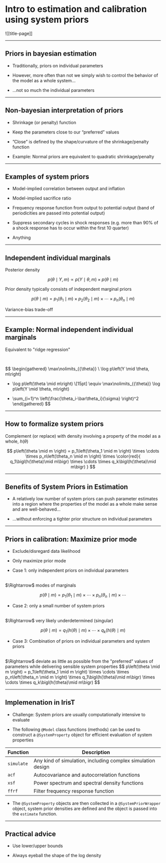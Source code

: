 # Intro to estimation and calibration using system priors

![[title-page]]


---

## Priors in bayesian estimation

* Traditionally, priors on individual parameters

* However, more often than not we simply wish to control the behavior of
  the model as a whole system...

* ...not so much the individual parameters

---

## Non-bayesian interpretation of priors

* Shrinkage (or penalty) function

* Keep the parameters close to our “preferred” values

* ”Close” is defined by the shape/curvature of the shrinkage/penalty function

* Example: Normal priors are equivalent to quadratic shrinkage/penalty

---

## Examples of system priors


* Model-implied correlation between output and inflation

* Model-implied sacrifice ratio

* Frequency response function from output to potential output (band of periodicities are passed into potential output)

* Suppress secondary cycles in shock responses (e.g. more than 90% of a shock response has to occur within the first 10 quarter)

* Anything


---

## Independent individual marginals



Posterior density

$$
p\left(\theta \mid Y, m \right) \propto p\left(Y \mid \theta, m\right)
\times p\left(\theta \mid m\right)
$$



Prior density typically consists of independent marginal priors

$$
p\left(\theta \mid m \right) =
p_1\left(\theta_1 \mid m \right)
\times
p_2\left(\theta_2 \mid m \right)
\times \cdots \times
p_n\left(\theta_n \mid m \right)
$$

Variance-bias trade-off

---

## Example: Normal independent individual marginals

Equivalent to "ridge regression"

<br/>

$$
\begin{gathered}
\max\nolimits_{\{\theta\}} \ 
\log p\left(Y \mid \theta, m\right)
+ \log p\left(\theta \mid m\right)
\\[15pt]
\equiv
\max\nolimits_{\{\theta\}} \log p\left(Y \mid \theta, m\right)
- \sum_{i=1}^n \left(\frac{\theta_i-\bar\theta_i}{\sigma} \right)^2
\end{gathered}
$$

---

## How to formalize system priors

Complement (or replace) with density involving a property of the model as a whole, $h\left(\theta\right)$

$$
p\left(\theta \mid m \right) =
p_1\left(\theta_1 \mid m \right)
\times \cdots \times
p_n\left(\theta_n \mid m \right)
\times
\color{red}{
q_1\bigl(h(\theta)\mid m\bigr)
\times \cdots \times
q_k\bigl(h(\theta)\mid m\bigr)
}
$$


---

## Benefits of System Priors in Estimation

* A relatively low number of system priors can push parameter estimates
  into a region where the properties of the model as a whole make sense and
  are well-behaved…

* …without enforcing a tighter prior structure on individual parameters


---

## Priors in calibration: Maximize prior mode

* Exclude/disregard data likelihood

* Only maximize prior mode


* Case 1: only independent priors on individual parameters
<br/>
$\Rightarrow$ modes of marginals

$$
p\left(\theta \mid m \right) =
p_1\left(\theta_1 \mid m \right)
\times \cdots \times
p_n\left(\theta_n \mid m \right)
\times \cdots
$$


* Case 2: only a small number of system priors
<br/>
$\Rightarrow$ very likely underdetermined (singular)

$$
p\left(\theta \mid m \right) = 
q_1\bigl(h(\theta)\mid m\bigr)
\times \cdots \times
q_k\bigl(h(\theta)\mid m\bigr)
$$


* Case 3: Combination of priors on individual parameters and system priors
<br/>
$\Rightarrow$ deviate as little as possible from the "preferred" values of
parameters while delivering sensible system properties
$$
p\left(\theta \mid m \right) =
p_1\left(\theta_1 \mid m \right)
\times \cdots \times
p_n\left(\theta_n \mid m \right)
\times
q_1\bigl(h(\theta)\mid m\bigr)
\times \cdots \times
q_k\bigl(h(\theta)\mid m\bigr)
$$


---

## Implemenation in IrisT

* Challenge: System priors are usually computationally intensive to evaluate

* The following `@Model` class functions (methods) can be used to construct a
`@SystemProperty` object for efficient evaluation of system properties

| Function | Description |
|---|---|
| `simulate` | Any kind of simulation, including complex simulation design |   
| `acf` | Autocovariance and autocorrelation functions |
| `xsf` | Power spectrum and spectral density functions |
| `ffrf` | Filter frequency response function |

* The `@SystemProperty` objects are then collected in a `@SystemPriorWrapper`
object, system prior densities are defined and the object is passed into
the `estimate` function.

---

## Practical advice

* Use lower/upper bounds

* Always eyeball the shape of the log density 

